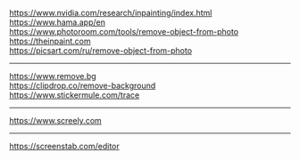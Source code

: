 https://www.nvidia.com/research/inpainting/index.html
<br>
https://www.hama.app/en
<br>
https://www.photoroom.com/tools/remove-object-from-photo
<br>
https://theinpaint.com
<br>
https://picsart.com/ru/remove-object-from-photo

---

https://www.remove.bg
<br>
https://clipdrop.co/remove-background
<br>
https://www.stickermule.com/trace


---

https://www.screely.com

---

https://screenstab.com/editor
